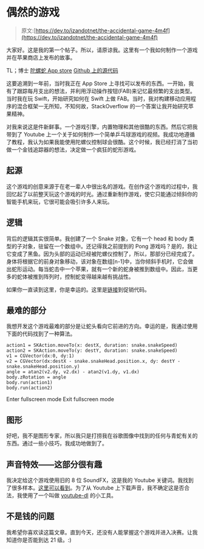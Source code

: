 # 偶然的游戏

> 原文:[https://dev.to/izandotnet/the-accidental-game-4m4f](https://dev.to/izandotnet/the-accidental-game-4m4f)

大家好。这是我的第一个帖子。所以，请原谅我。这里有一个我如何制作一个游戏并在苹果商店上发布的故事。

TL；博士
[陀螺蛇 App store](https://itunes.apple.com/us/app/gyro-snake/id1244436888?ls=1&mt=8)
[Github 上的源代码](https://github.com/izandotnet/ULAQ)

这要追溯到一年前，当时我正在 App Store 上寻找可以发布的东西。一开始，我有了跟踪每月支出的想法，并利用浮动操作按钮(FAB)来记忆最频繁的支出类型。当时我在玩 Swift，开始研究如何在 Swift 上做 FAB。当时，我对构建移动应用程序的混合框架一无所知，不知何故，StackOverflow 的一个答案让我开始研究苹果精神。

对我来说这是件新鲜事。一个游戏引擎，内置物理和其他很酷的东西。然后它把我带到了 Youtube 上一个关于如何制作一个简单乒乓球游戏的视频。我成功地遵循了教程，我认为如果我能使用陀螺仪控制球会很酷。这个时候，我已经打消了当初做一个金钱追踪器的想法，决定做一个疯狂的蛇形游戏。

## 起源

这个游戏的创意来源于在老一辈人中很出名的游戏。在创作这个游戏的过程中，我回忆起了以前整天玩这个游戏的时光。通过重新制作游戏，使它只能通过倾斜你的智能手机来玩，它很可能会吸引许多人来玩。

## 逻辑

背后的逻辑其实很简单。我创建了一个 Snake 对象，它有一个 head 和 body 类型的子对象，驻留在一个数组中。还记得我之前提到的 Pong 游戏吗？是的，我让它变成了黑鱼。因为头部的运动已经被陀螺仪控制了，所以，那部分已经完成了。身体将根据它的前身对象移动，该对象在数组[n-1]中，当你倾斜手机时，它会做出蛇形运动。每当蛇击中一个苹果，就有一个新的蛇身被推到数组中。因此，当更多的蛇体被推到阵列时，控制蛇变得越来越有挑战性。

如果你一直读到这里，你是幸运的。这里是[链接](http://rohaizanroosley.com/2018/06/09/eid-special/)到促销代码。

## 最难的部分

我想开发这个游戏最难的部分是让蛇头看向它前进的方向。幸运的是，我通过使用下面的代码找到了一种算法。

```
action1 = SKAction.moveTo(x: destX, duration: snake.snakeSpeed)
action2 = SKAction.moveTo(y: destY, duration: snake.snakeSpeed)
v1 = CGVector(dx:0, dy:1)
v2 = CGVector(dx:destX - snake.snakeHead.position.x, dy: destY - snake.snakeHead.position.y)
angle = atan2(v2.dy, v2.dx) - atan2(v1.dy, v1.dx)
body.zRotation = angle
body.run(action1)
body.run(action2) 
```

Enter fullscreen mode Exit fullscreen mode

## 图形

好吧，我不是图形专家，所以我只是打捞我在谷歌图像中找到的任何与青蛇有关的东西。通过一些小技巧，我成功地做到了。

## 声音特效——这部分很有趣

我决定给这个游戏使用旧的 8 位 SoundFX，这是我的 Youtube 关键词。我找到了很多样本。[这里可以看到](https://www.youtube.com/results?search_query=8-bit+soundfx)。为了从 Youtube 上下载声音，我不确定这是否合法，我使用了一个叫做 [youtube-dl](https://rg3.github.io/youtube-dl/) 的小工具。

## 不是钱的问题

我希望你喜欢读这篇文章。直到今天，还没有人能掌握这个游戏并进入决赛。让我知道你是否能到达 21 级。:)